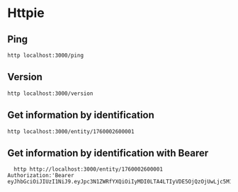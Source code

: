 # Httpie

## Ping
```
http localhost:3000/ping 
```

## Version
```
http localhost:3000/version
```

## Get information by identification
```
http localhost:3000/entity/1760002600001
```
## Get information by identification with Bearer
```
  http http://localhost:3000/entity/1760002600001  Authorization:'Bearer eyJhbGciOiJIUzI1NiJ9.eyJpc3N1ZWRfYXQiOiIyMDI0LTA4LTIyVDE5OjQzOjUwLjc5M1oiLCJpc3N1ZXIiOiJpc3N1ZXIiLCJ1c2VybmFtZSI6IlBlcGUifQ.J7sr3W9CvigbAOe2lFhPDJEYm2qVqAWbFtjksJfkPMc'
```